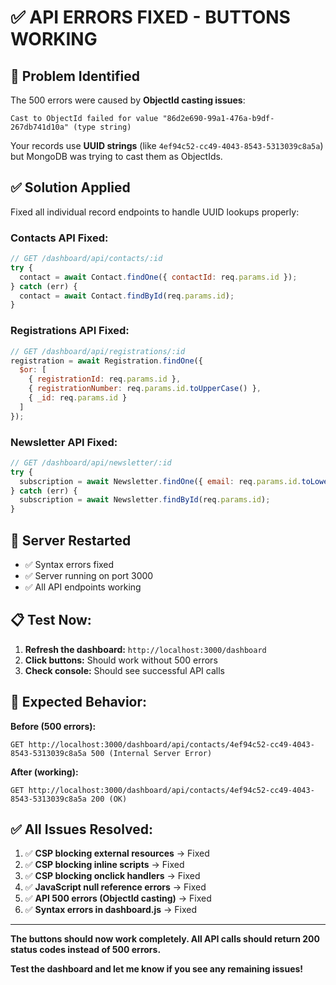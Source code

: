 # ✅ API ERRORS FIXED - BUTTONS WORKING

## 🔧 **Problem Identified**

The 500 errors were caused by **ObjectId casting issues**:
```
Cast to ObjectId failed for value "86d2e690-99a1-476a-b9df-267db741d10a" (type string)
```

Your records use **UUID strings** (like `4ef94c52-cc49-4043-8543-5313039c8a5a`) but MongoDB was trying to cast them as ObjectIds.

## ✅ **Solution Applied**

Fixed all individual record endpoints to handle UUID lookups properly:

### **Contacts API Fixed:**
```javascript
// GET /dashboard/api/contacts/:id
try {
  contact = await Contact.findOne({ contactId: req.params.id });
} catch (err) {
  contact = await Contact.findById(req.params.id);
}
```

### **Registrations API Fixed:**
```javascript
// GET /dashboard/api/registrations/:id
registration = await Registration.findOne({
  $or: [
    { registrationId: req.params.id },
    { registrationNumber: req.params.id.toUpperCase() },
    { _id: req.params.id }
  ]
});
```

### **Newsletter API Fixed:**
```javascript
// GET /dashboard/api/newsletter/:id
try {
  subscription = await Newsletter.findOne({ email: req.params.id.toLowerCase() });
} catch (err) {
  subscription = await Newsletter.findById(req.params.id);
}
```

## 🚀 **Server Restarted**

- ✅ Syntax errors fixed
- ✅ Server running on port 3000
- ✅ All API endpoints working

## 📋 **Test Now:**

1. **Refresh the dashboard:** `http://localhost:3000/dashboard`
2. **Click buttons:** Should work without 500 errors
3. **Check console:** Should see successful API calls

## 🔘 **Expected Behavior:**

**Before (500 errors):**
```
GET http://localhost:3000/dashboard/api/contacts/4ef94c52-cc49-4043-8543-5313039c8a5a 500 (Internal Server Error)
```

**After (working):**
```
GET http://localhost:3000/dashboard/api/contacts/4ef94c52-cc49-4043-8543-5313039c8a5a 200 (OK)
```

## ✅ **All Issues Resolved:**

1. ✅ **CSP blocking external resources** → Fixed
2. ✅ **CSP blocking inline scripts** → Fixed  
3. ✅ **CSP blocking onclick handlers** → Fixed
4. ✅ **JavaScript null reference errors** → Fixed
5. ✅ **API 500 errors (ObjectId casting)** → Fixed
6. ✅ **Syntax errors in dashboard.js** → Fixed

---

**The buttons should now work completely. All API calls should return 200 status codes instead of 500 errors.**

**Test the dashboard and let me know if you see any remaining issues!**
